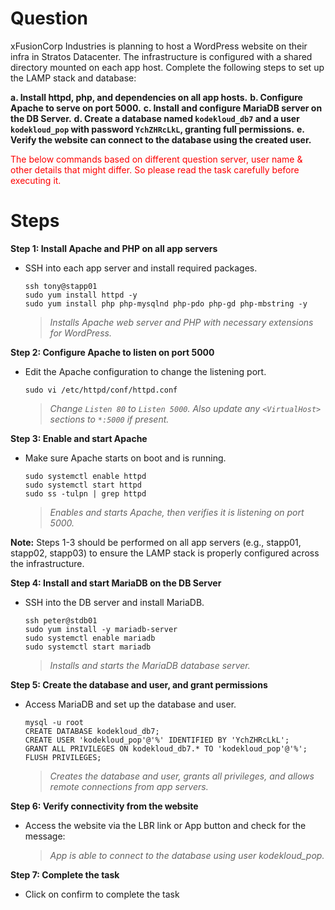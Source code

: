 # Question
xFusionCorp Industries is planning to host a WordPress website on their infra in Stratos Datacenter. The infrastructure is configured with a shared directory mounted on each app host. Complete the following steps to set up the LAMP stack and database:

**a. Install httpd, php, and dependencies on all app hosts.**
**b. Configure Apache to serve on port 5000.**
**c. Install and configure MariaDB server on the DB Server.**
**d. Create a database named `kodekloud_db7` and a user `kodekloud_pop` with password `YchZHRcLkL`, granting full permissions.**
**e. Verify the website can connect to the database using the created user.**

<span style="color: red;">The below commands based on different question server, user name & other details that might differ. So please read the task carefully before executing it. </span>

# Steps

**Step 1: Install Apache and PHP on all app servers**
- SSH into each app server and install required packages.
  ```
  ssh tony@stapp01
  sudo yum install httpd -y
  sudo yum install php php-mysqlnd php-pdo php-gd php-mbstring -y
  ```
  > *Installs Apache web server and PHP with necessary extensions for WordPress.*

**Step 2: Configure Apache to listen on port 5000**
- Edit the Apache configuration to change the listening port.
  ```
  sudo vi /etc/httpd/conf/httpd.conf
  ```
  > *Change `Listen 80` to `Listen 5000`. Also update any `<VirtualHost>` sections to `*:5000` if present.*

**Step 3: Enable and start Apache**
- Make sure Apache starts on boot and is running.
  ```
  sudo systemctl enable httpd
  sudo systemctl start httpd
  sudo ss -tulpn | grep httpd
  ```
  > *Enables and starts Apache, then verifies it is listening on port 5000.*

**Note:** Steps 1-3 should be performed on all app servers (e.g., stapp01, stapp02, stapp03) to ensure the LAMP stack is properly configured across the infrastructure.

**Step 4: Install and start MariaDB on the DB Server**
- SSH into the DB server and install MariaDB.
  ```
  ssh peter@stdb01
  sudo yum install -y mariadb-server
  sudo systemctl enable mariadb
  sudo systemctl start mariadb
  ```
  > *Installs and starts the MariaDB database server.*

**Step 5: Create the database and user, and grant permissions**
- Access MariaDB and set up the database and user.
  ```
  mysql -u root
  CREATE DATABASE kodekloud_db7;
  CREATE USER 'kodekloud_pop'@'%' IDENTIFIED BY 'YchZHRcLkL';
  GRANT ALL PRIVILEGES ON kodekloud_db7.* TO 'kodekloud_pop'@'%';
  FLUSH PRIVILEGES;
  ```
  > *Creates the database and user, grants all privileges, and allows remote connections from app servers.*

**Step 6: Verify connectivity from the website**
- Access the website via the LBR link or App button and check for the message:
  > *App is able to connect to the database using user kodekloud_pop.*

**Step 7: Complete the task**
- Click on confirm to complete the task